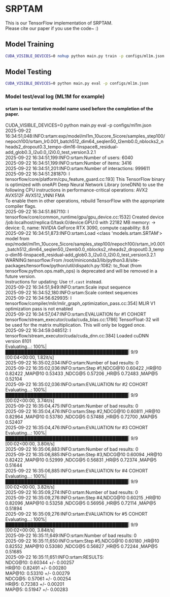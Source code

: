 # SRPTAM
This is our TensorFlow implementation of SRPTAM.  
Please cite our paper if you use the code~  :)  

## Model Training  
```bash
CUDA_VISIBLE_DEVICES=0 nohup python main.py train -p configs/ml1m.json
```  

## Model Testing  
```bash
CUDA_VISIBLE_DEVICES=0 python main.py eval -p configs/ml1m.json
```  

###  Model test/eval log (ML1M for example)  
#### srtam is our tentative model name used before the completion of the paper.  
CUDA_VISIBLE_DEVICES=0 python main.py eval -p configs/ml1m.json  
2025-09-22 16:34:51,048:INFO:srtam:exp/model/ml1m_10ucore_5icore/samples_step100/nepoch100/srtam_lr0.001_batch512_dim64_seqlen50_l2emb0.0_nblocks2_nheads2_dropout0.3_tempo-dim16-linspace8_residual-add_glob0.3_l2u0.0_l2i0.0_test_version3.2.1  
2025-09-22 16:34:51,199:INFO:srtam:Number of users: 6040  
2025-09-22 16:34:51,199:INFO:srtam:Number of items: 3416  
2025-09-22 16:34:51,201:INFO:srtam:Number of interactions: 999611  
2025-09-22 16:34:51.281870: I tensorflow/core/platform/cpu_feature_guard.cc:193] This TensorFlow binary is optimized with oneAPI Deep Neural Network Library (oneDNN) to use the following CPU instructions in performance-critical operations: AVX2 AVX512F AVX512_VNNI FMA  
To enable them in other operations, rebuild TensorFlow with the appropriate compiler flags.  
2025-09-22 16:34:51.867110: I tensorflow/core/common_runtime/gpu/gpu_device.cc:1532] Created device /job:localhost/replica:0/task:0/device:GPU:0 with 22182 MB memory: -> device: 0, name: NVIDIA GeForce RTX 3090, compute capability: 8.6  
2025-09-22 16:34:51,873:INFO:srtam:Load <class 'models.srtam.SRTAM'> model from exp/model/ml1m_10ucore_5icore/samples_step100/nepoch100/srtam_lr0.001_batch512_dim64_seqlen50_l2emb0.0_nblocks2_nheads2_dropout0.3_tempo-dim16-linspace8_residual-add_glob0.3_l2u0.0_l2i0.0_test_version3.2.1  
WARNING:tensorflow:From /root/miniconda3/lib/python3.8/site-packages/tensorflow/python/util/dispatch.py:1082: to_float (from tensorflow.python.ops.math_ops) is deprecated and will be removed in a future version.  
Instructions for updating: Use `tf.cast` instead.  
2025-09-22 16:34:51,949:INFO:srtam:Scale input sequence  
2025-09-22 16:34:52,180:INFO:srtam:Scale context sequences  
2025-09-22 16:34:56.629935: I tensorflow/compiler/mlir/mlir_graph_optimization_pass.cc:354] MLIR V1 optimization pass is not enabled  
2025-09-22 16:34:57,047:INFO:srtam:EVALUATION for #1 COHORT  
tensorflow/stream_executor/cuda/cuda_blas.cc:1786] TensorFloat-32 will be used for the matrix multiplication. This will only be logged once.  
2025-09-22 16:34:59.048512: I tensorflow/stream_executor/cuda/cuda_dnn.cc:384] Loaded cuDNN version 8101  
Evaluating...: 100%|███████████████████████████████████████| 9/9 [00:04<00:00, 1.82it/s]  
2025-09-22 16:35:02,034:INFO:srtam:Number of bad results: 0  
2025-09-22 16:35:02,036:INFO:srtam:Step #1,NDCG@10 0.60422 ,HR@10 0.82422 ,MAP@10 0.53433 ,NDCG@5 0.57206 ,HR@5 0.72483 ,MAP@5 0.52104  
2025-09-22 16:35:02,036:INFO:srtam:EVALUATION for #2 COHORT  
Evaluating...: 100%|███████████████████████████████████████| 9/9 [00:02<00:00, 3.74it/s]  
2025-09-22 16:35:04,475:INFO:srtam:Number of bad results: 0  
2025-09-22 16:35:04,476:INFO:srtam:Step #2,NDCG@10 0.60811 ,HR@10 0.82964 ,MAP@10 0.53780 ,NDCG@5 0.57488 ,HR@5 0.72700 ,MAP@5 0.52407  
2025-09-22 16:35:04,476:INFO:srtam:EVALUATION for #3 COHORT  
Evaluating...: 100%|███████████████████████████████████████| 9/9 [00:02<00:00, 3.80it/s]  
2025-09-22 16:35:06,883:INFO:srtam:Number of bad results: 0  
2025-09-22 16:35:06,885:INFO:srtam:Step #3,NDCG@10 0.60094 ,HR@10 0.82422 ,MAP@10 0.52999 ,NDCG@5 0.56831 ,HR@5 0.72374 ,MAP@5 0.51644  
2025-09-22 16:35:06,885:INFO:srtam:EVALUATION for #4 COHORT  
Evaluating...: 100%|███████████████████████████████████████| 9/9 [00:02<00:00, 3.82it/s]  
2025-09-22 16:35:09,274:INFO:srtam:Number of bad results: 0  
2025-09-22 16:35:09,276:INFO:srtam:Step #4,NDCG@10 0.60215 ,HR@10 0.82096 ,MAP@10 0.53258 ,NDCG@5 0.56956 ,HR@5 0.72114 ,MAP@5 0.51894  
2025-09-22 16:35:09,276:INFO:srtam:EVALUATION for #5 COHORT  
Evaluating...: 100%|███████████████████████████████████████| 9/9 [00:02<00:00, 3.84it/s]  
2025-09-22 16:35:11,649:INFO:srtam:Number of bad results: 0  
2025-09-22 16:35:11,650:INFO:srtam:Step #5,NDCG@10 0.60180 ,HR@10 0.82552 ,MAP@10 0.53080 ,NDCG@5 0.56827 ,HR@5 0.72244 ,MAP@5 0.51685  
2025-09-22 16:35:11,651:INFO:srtam:RESULTS:  
NDCG@10: 0.60344 +/- 0.00257  
HR@10: 0.82491 +/- 0.00280  
MAP@10: 0.53310 +/- 0.00279  
NDCG@5: 0.57061 +/- 0.00254  
HR@5: 0.72383 +/- 0.00201  
MAP@5: 0.51947 +/- 0.00283  




